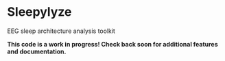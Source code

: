 # Sleepylyze

EEG sleep architecture analysis toolkit<br>

**This code is a work in progress! Check back soon for additional features and documentation.**
